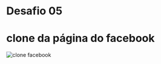 # Desafio 05
# clone da página do facebook


![clone facebook](https://user-images.githubusercontent.com/45233696/76876571-e365e680-6850-11ea-8605-878c7095dc58.png)

